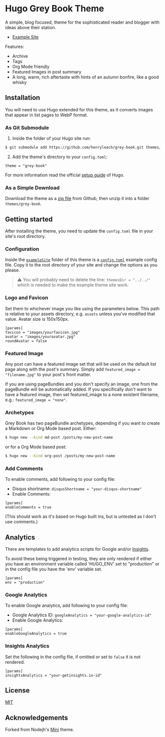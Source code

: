 # Hugo Grey Book Theme

A simple, blog focused, theme for the sophisticated reader and blogger with ideas above their station. 

- [Example Site](https://grey-book-theme-example.onrender.com)

Features:

- Archive
- Tags
- Org Mode friendly
- Featured Images in post summary
- A long, warm, rich aftertaste with hints of an autumn bonfire, like a good whisky

## Installation

You will need to use Hugo extended for this theme, as it converts images that appear in list pages to WebP format.

### As Git Submodule

1. Inside the folder of your Hugo site run:

```bash
$ git submodule add https://github.com/henryleach/grey-book.git themes/grey-book
```

2. Add the theme's directory to your `config.toml`:

```
theme = "grey-book"
```

For more information read the official [setup guide](//gohugo.io/overview/installing/) of Hugo.

### As a Simple Download

Download the theme as a [zip file](https://github.com/henryleach/grey-book/archive/refs/heads/main.zip) from Github, then unzip it into a folder `themes/grey-book`.

## Getting started

After installing the theme, you need to update the `config.toml` file in your site's root directory. 

### Configuration

Inside the [`exampleSite`](https://github.com/henryleach/grey-book/tree/main/exampleSite) folder of this theme is a [`config.toml`](https://github.com/henryleach/grey-book/blob/master/exampleSite/config.toml) example config file. Copy it to the root directory of your site and change the options as you please.

> ⚠ You will probably need to delete the line: `themesDir = "../../"` which is needed to make the example theme site work.

### Logo and Favicon

Set them to whichever image you like using the parameters below. This path is relative to your assets directory, e.g. `assets` unless you've modified that value. Avatar size is 150x150px.

```
[params]
favicon = "images/yourfavicon.jpg"
avatar = "images/youravatar.jpg"
roundAvatar = false
```

### Featured Image

Any post can have a featured image set that will be used on the default list page along with the post's summary. Simply add `featured_image = "filename.jpg"` to your post's front matter.

If you are using pageBundles and you don't specify an image, one from the pageBundle will be automatically added. If you specifically _don't_ want to have a featured image, then set featured_image to a none existent filename, e.g.: `featured_image = "none"`.


### Archetypes

Grey Book has two pageBundle archetypes, depending if you want to create a Markdown or Org Mode based post. Either:

```bash
$ hugo new --kind md-post /posts/my-new-post-name
```
or for a Org Mode based post:

```bash
$ hugo new --kind org-post /posts/my-new-post-name
```

### Add Comments

To enable comments, add following to your config file:

- Disqus shortname: `disqusShortname = "your-disqus-shortname"`
- Enable Comments:

```
[params]
enableComments = true
 ```
 
(This should work as it's based on Hugo built ins, but is untested as I don't use comments.)

## Analytics

There are templates to add analytics scripts for Google and/or [Insights](https://getinsights.io).

To avoid these being triggered in testing, they are only rendered if either you have an environment variable called 'HUGO_ENV' set to "production" or in the config file you have the 'env' variable set.

```
[params]
env = "production"
```

### Google Analytics

To enable Google analytics, add following to your config file:

- Google Analytics ID: `googleAnalytics = "your-google-analytics-id"`
- Enable Google Analytics:

```
[params]
enableGoogleAnalytics = true
```

### Insights Analytics

Set the following in the config file, if omitted or set to `false` it is not rendered.

```
[params]
insightsAnalytics = "your-getinsights.io-id"
```

## License

[MIT](https://github.com/henryleach/grey-book/blob/main/LICENSE.md)

## Acknowledgements

Forked from Nodejh's [Mini](https://github.com/nodejh/hugo-theme-mini) theme.

